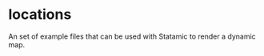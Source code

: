 locations
=========

An set of example files that can be used with Statamic to render a dynamic map.
